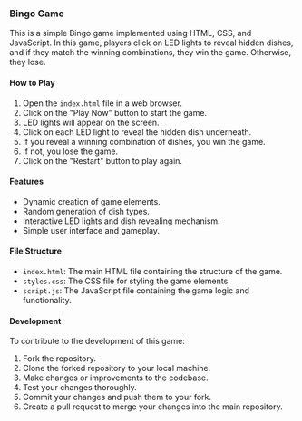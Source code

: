 ### Bingo Game

This is a simple Bingo game implemented using HTML, CSS, and JavaScript. In this game, players click on LED lights to reveal hidden dishes, and if they match the winning combinations, they win the game. Otherwise, they lose.

#### How to Play

1. Open the `index.html` file in a web browser.
2. Click on the "Play Now" button to start the game.
3. LED lights will appear on the screen.
4. Click on each LED light to reveal the hidden dish underneath.
5. If you reveal a winning combination of dishes, you win the game.
6. If not, you lose the game.
7. Click on the "Restart" button to play again.

#### Features

- Dynamic creation of game elements.
- Random generation of dish types.
- Interactive LED lights and dish revealing mechanism.
- Simple user interface and gameplay.

#### File Structure

- `index.html`: The main HTML file containing the structure of the game.
- `styles.css`: The CSS file for styling the game elements.
- `script.js`: The JavaScript file containing the game logic and functionality.

#### Development

To contribute to the development of this game:

1. Fork the repository.
2. Clone the forked repository to your local machine.
3. Make changes or improvements to the codebase.
4. Test your changes thoroughly.
5. Commit your changes and push them to your fork.
6. Create a pull request to merge your changes into the main repository.